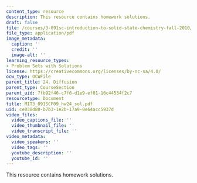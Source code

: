 ```yaml
---
content_type: resource
description: This resource contains homework solutions.
draft: false
file: /courses/3-091sc-introduction-to-solid-state-chemistry-fall-2010/ce038d80b7b31e2b17a90e64acc5937d_MIT3_091SCF09_hw24_sol.pdf
file_type: application/pdf
image_metadata:
  caption: ''
  credit: ''
  image-alt: ''
learning_resource_types:
- Problem Sets with Solutions
license: https://creativecommons.org/licenses/by-nc-sa/4.0/
ocw_type: OCWFile
parent_title: 24. Diffusion
parent_type: CourseSection
parent_uid: 7fb92f46-c7f6-d1e9-ef01-16c44534f2c7
resourcetype: Document
title: MIT3_091SCF09_hw24_sol.pdf
uid: ce038d80-b7b3-1e2b-17a9-0e64acc5937d
video_files:
  video_captions_file: ''
  video_thumbnail_file: ''
  video_transcript_file: ''
video_metadata:
  video_speakers: ''
  video_tags: ''
  youtube_description: ''
  youtube_id: ''
---
```

This resource contains homework solutions.